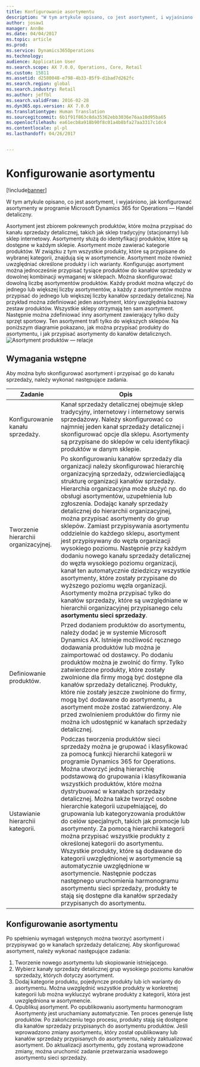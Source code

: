 ```yaml
---
title: Konfigurowanie asortymentu
description: "W tym artykule opisano, co jest asortyment, i wyjaśniono, jak konfigurować asortymenty w programie Microsoft Dynamics 365 for Operations — Handel detaliczny."
author: josaw1
manager: AnnBe
ms.date: 04/04/2017
ms.topic: article
ms.prod: 
ms.service: Dynamics365Operations
ms.technology: 
audience: Application User
ms.search.scope: AX 7.0.0, Operations, Core, Retail
ms.custom: 15811
ms.assetid: d2580048-e798-4b33-85f9-d1bad7d262fc
ms.search.region: global
ms.search.industry: Retail
ms.author: jeffbl
ms.search.validFrom: 2016-02-28
ms.dyn365.ops.version: AX 7.0.0
ms.translationtype: Human Translation
ms.sourcegitcommit: 6b1f91f863c8da35362ebb3036e76aa10d95ba65
ms.openlocfilehash: ea61ecb8a918b90f8c01a4b8bfa27aa3317c1dc4
ms.contentlocale: pl-pl
ms.lasthandoff: 04/26/2017


---
```


# <a name="set-up-assortments"></a>Konfigurowanie asortymentu

[!include[banner](includes/banner.md)]


W tym artykule opisano, co jest asortyment, i wyjaśniono, jak konfigurować asortymenty w programie Microsoft Dynamics 365 for Operations — Handel detaliczny.

Asortyment jest zbiorem pokrewnych produktów, które można przypisać do kanału sprzedaży detalicznej, takich jak sklep tradycyjny (stacjonarny) lub sklep internetowy. Asortymenty służą do identyfikacji produktów, które są dostępne w każdym sklepie. Asortyment może zawierać kategorie produktów. W związku z tym wszystkie produkty, które są przypisane do wybranej kategorii, znajdują się w asortymencie. Asortyment może również uwzględniać określone produkty i ich warianty. Konfigurując asortyment można jednocześnie przypisać tysiące produktów do kanałów sprzedaży w dowolnej kombinacji wymaganej w sklepach. Można skonfigurować dowolną liczbę asortymentów produktów. Każdy produkt można włączyć do jednego lub większej liczby asortymentów, a każdy z asortymentów można przypisać do jednego lub większej liczby kanałów sprzedaży detalicznej. Na przykład można zdefiniować jeden asortyment, który uwzględnia bazowy zestaw produktów. Wszystkie sklepy otrzymają ten sam asortyment. Następnie można zdefiniować inny asortyment zawierający tylko duży sprzęt sportowy. Ten asortyment trafi tylko do większych sklepów. Na poniższym diagramie pokazano, jak można przypisać produkty do asortymentu, i jak przypisać asortymenty do kanałów detalicznych. ![Asortyment produktów — relacje](./media/assortments_relationship.gif)

## <a name="prerequisites"></a>Wymagania wstępne
Aby można było skonfigurować asortyment i przypisać go do kanału sprzedaży, należy wykonać następujące zadania.

| Zadanie                              | Opis                                                                                                                                                                                                                                                                                                                                                                                                                                                                                                                                                                                                                                                                                                                                                                                                                                                                        |
|-----------------------------------|------------------------------------------------------------------------------------------------------------------------------------------------------------------------------------------------------------------------------------------------------------------------------------------------------------------------------------------------------------------------------------------------------------------------------------------------------------------------------------------------------------------------------------------------------------------------------------------------------------------------------------------------------------------------------------------------------------------------------------------------------------------------------------------------------------------------------------------------------------------------------------|
| Konfigurowanie kanału sprzedaży.          | Kanał sprzedaży detalicznej obejmuje sklep tradycyjny, internetowy i internetowy serwis sprzedażowy. Należy skonfigurować co najmniej jeden kanał sprzedaży detalicznej i skonfigurować opcje dla sklepu. Asortymenty są przypisane do sklepów w celu identyfikacji produktów w danym sklepie.                                                                                                                                                                                                                                                                                                                                                                                                                                                                                                                                                                                                   |
| Tworzenie hierarchii organizacyjnej. | Po skonfigurowaniu kanałów sprzedaży dla organizacji należy skonfigurować hierarchię organizacyjną sprzedaży, odzwierciedlającą strukturę organizacji kanałów sprzedaży. Hierarchia organizacyjna może służyć np. do obsługi asortymentów, uzupełnienia lub zgłoszenia. Dodając kanały sprzedaży detalicznej do hierarchii organizacyjnej, można przypisać asortymenty do grup sklepów. Zamiast przypisywania asortymentu oddzielnie do każdego sklepu, asortyment jest przypisywany do węzła organizacji wysokiego poziomu. Następnie przy każdym dodaniu nowego kanału sprzedaży detalicznej do węzła wysokiego poziomu organizacji, kanał ten automatycznie dziedziczy wszystkie asortymenty, które zostały przypisane do wyższego poziomu węzła organizacji. Asortymenty można przypisać tylko do kanałów sprzedaży, które są uwzględniane w hierarchii organizacyjnej przypisanego celu **asortymentu sieci sprzedaży**. |
| Definiowanie produktów.                  | Przed dodaniem produktów do asortymentu, należy dodać je w systemie Microsoft Dynamics AX. Istnieje możliwość ręcznego dodawania produktów lub można je zaimportować od dostawcy. Po dodaniu produktów można je zwolnić do firmy. Tylko zatwierdzone produkty, które zostały zwolnione dla firmy mogą być dostępne dla kanałów sprzedaży detalicznej. Produkty, które nie zostały jeszcze zwolnione do firmy, mogą być dodawane do asortymentu, a asortyment może zostać zatwierdzony. Ale przed zwolnieniem produktów do firmy nie można ich udostępnić w kanałach sprzedaży detalicznej.                                                                                                                                                                                                                                                                                     |
| Ustawianie hierarchii kategorii.      | Podczas tworzenia produktów sieci sprzedaży można je grupować i klasyfikować za pomocą funkcji hierarchii kategorii w programie Dynamics 365 for Operations. Można utworzyć jedną hierarchię podstawową do grupowania i klasyfikowania wszystkich produktów, które można dystrybuować w kanałach sprzedaży detalicznej. Można także tworzyć osobne hierarchie kategorii uzupełniającej, do grupowania lub kategoryzowania produktów do celów specjalnych, takich jak promocje lub asortymenty. Za pomocą hierarchii kategorii można przypisać wszystkie produkty z określonej kategorii do asortymentu. Wszystkie produkty, które są dodawane do kategorii uwzględnionej w asortymencie są automatycznie uwzględnione w asortymencie. Następnie podczas następnego uruchomienia harmonogramu asortymentu sieci sprzedaży, produkty te stają się dostępne dla kanałów sprzedaży przypisanych do asortymentu.                                            |

## <a name="setting-up-an-assortment"></a>Konfigurowanie asortymentu
Po spełnieniu wymagań wstępnych można tworzyć asortyment i przypisywać go w kanałach sprzedaży detalicznej. Aby skonfigurować asortyment, należy wykonać następujące zadania:

1.  Tworzenie nowego asortymentu lub skopiowanie istniejącego.
2.  Wybierz kanały sprzedaży detalicznej grup wysokiego poziomu kanałów sprzedaży, których dotyczy asortyment.
3.  Dodaj kategorie produktu, pojedyncze produkty lub ich warianty do asortymentu. Można uwzględnić wszystkie produkty w konkretnej kategorii lub można wykluczyć wybrane produkty z kategorii, która jest uwzględniona w asortymencie.
4.  Opublikuj asortyment. Po opublikowaniu asortymentu harmonogram Asortymenty jest uruchamiany automatycznie. Ten proces generuje listę produktów. Po zakończeniu tego procesu, produkty stają się dostępne dla kanałów sprzedaży przypisanych do asortymentu produktów. Jeśli wprowadzono zmiany asortymentu, który został opublikowany lub kanałów sprzedaży przypisanych do asortymentu, należy zaktualizować asortyment. Do aktualizacji asortymentu, gdy zostaną wprowadzone zmiany, można uruchomić zadanie przetwarzania wsadowego asortymentu sieci sprzedaży.





